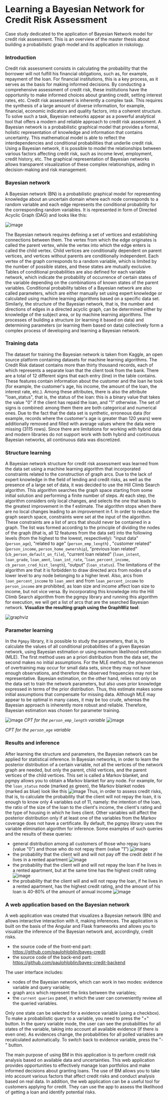 # Learning a Bayesian Network for Credit Risk Assessment
Case study dedicated to the application of Bayesian Network model for credit risk assessment.
This is an overview of the master thesis about building a probabilistic graph model and its application in riskology. 
### Introduction
Credit risk assessment consists in calculating the probability that the borrower will not fulfill his financial obligations, such as, for example, repayment of the loan. For financial institutions, this is a key process, as it serves as the basis for making informed decisions. By conducting a comprehensive assessment of credit risk, these institutions have the opportunity to make informed choices about granting credit, setting interest rates, etc.
Credit risk assessment is inherently a complex task. This requires the synthesis of a large amount of diverse information, for example, financial, economic indicators and quality factors, into a coherent structure. To solve such a task, Bayesian networks appear as a powerful analytical tool that offers a modern and reliable approach to credit risk assessment. A Bayesian network is a probabilistic graphical model that provides a formal, holistic representation of knowledge and information that contains uncertainty. This mathematical model is able to reflect the interdependencies and conditional probabilities that underlie credit risk. Using a Bayesian network, it is possible to model the relationships between various factors affecting credit risk, such as income level, employment, credit history, etc. The graphical representation of Bayesian networks allows transparent visualization of these complex relationships, aiding in decision-making and risk management.
### Bayesian network
A Bayesian network (BN) is a probabilistic graphical model for representing knowledge about an uncertain domain where each node corresponds to a random variable and each edge represents the conditional probability for the corresponding random variables. It is represented in form of Directed Acyclic Graph (DAG) and looks like this:

![image](https://github.com/paulohloblin/bayesian-net-credit-risk/assets/54881219/05f08fdb-1b61-42cb-afc3-f9aab6d781fe)

The Bayesian network requires defining a set of vertices and establishing connections between them. The vertex from which the edge originates is called the parent vertex, while the vertex into which the edge enters is called the child vertex. Child vertices are conditionally dependent on parent vertices, and vertices without parents are conditionally independent. Each vertex of the graph corresponds to a random variable, which is limited by the number of possible states, and these states are mutually exclusive. Tables of conditional probabilities are also defined for each variable network, which indicate the probability of occurrence of certain states of the variable depending on the combinations of known states of the parent variables. Conditional probability tables of a Bayesian network are also called parameters, which are either manually set using expert knowledge or calculated using machine learning algorithms based on a specific data set. Similarly, the structure of the Bayesian network, that is, the number and directions of edges in a directed acyclic graph, can be determined either by knowledge of the subject area, or by machine learning algorithms. The processes of building a structure (or learning it based on data) and determining parameters (or learning them based on data) collectively form a complex process of developing and learning a Bayesian network.
### Training data
The dataset for training the Bayesian network is taken from Kaggle, an open source platform containing datasets for machine learning algorithms. The Credit Risk dataset contains more than thirty thousand records, each of which represents a separate loan that the client took from the bank. There are a total of 12 different signs that each entry (line) in the table contains. These features contain information about the customer and the loan he took (for example, the customer's age, his income, the amount of the loan, the interest rate, etc.). Among these attributes, there is also the attribute "loan_status", that is, the status of the loan: this is a binary value that takes the value "0" if the client has repaid the loan, and "1" otherwise. The set of signs is combined: among them there are both categorical and numerical ones.
Due to the fact that the data set is synthetic, erroneous data (for example, records where the customer's age is greater than 120 years) were additionally removed and filled with average values where the data were missing (3115 rows). 
Since there are limitations for working with hybrid data and modern libraries do not support work with both hybrid and continuous Bayesian networks, all continuous data was discretized.
### Structure learning
A Bayesian network structure for credit risk assessment was learned from the data set using a machine learning algorithm that incorporated constraints related to the construction of graph arcs. Due to the lack of expert knowledge in the field of lending and credit risks, as well as the presence of a large set of data, it was decided to use the Hill Climb Search algorithm.
This algorithm searches the graph space starting from some initial solution and performing a finite number of steps. At each step, the algorithm considers only local changes, and selects the one that leads to the greatest improvement in the f estimate. The algorithm stops when there are no local changes leading to an improvement in f.
In order to reduce the graph search space, constraints were set at the input of the algorithm. These constraints are a list of arcs that should never be contained in a graph. The list was formed according to the principle of dividing the nodes of the graph (that is, all 12 features from the data set) into the following levels (from the highest to the lowest, respectively): "input data" (`person_age`), "related to age" (`person_emp_length`) , "customer related" (`person_income`, `person_home_ownership`), "previous loan related" (`cb_person_default_on_file`), "current loan related" (`loan_intent`, `loan_grade`, `loan_amnt`, `loan_int_rate`, '`loan_percent_income`, `cb_person_cred_hist_length`), "output" (`loan_status`). The limitations of the algorithm are that it is forbidden to draw directed arcs from nodes of a lower level to any node belonging to a higher level. Also, arcs from `loan_percent_income` to `loan_amnt` and from `loan_percent_income` to `person_income` are prohibited, as loan size and income affect loan size to income, but not vice versa. By incorporating this knowledge into the Hill Climb Search algorithm from the pgmpy library and running this algorithm for execution, we will get a list of arcs that are the searched Bayesian network. 
**Visualize the resulting graph using the GraphWiz tool**:

![graphviz](https://github.com/paulohloblin/bayesian-net-credit-risk/assets/54881219/9899ed48-2005-4d62-9d81-5a2b33cbff15)

### Parameter learning
In the `Pgmpy` library, it is possible to study the parameters, that is, to calculate the values of all conditional probabilities of a given Bayesian network, using Bayesian estimation or using maximum likelihood estimation (MLE). The first method uses an a priori distribution from the data set, the second makes no initial assumptions.
For the MLE method, the phenomenon of overtraining may occur for small data sets, since they may not have enough observations, and therefore the observed frequencies may not be representative. Bayesian estimation, on the other hand, relies not only on the data set to train the network parameters, but also uses prior knowledge expressed in terms of the prior distribution. Thus, this estimate makes some initial assumptions that compensate for missing data.
Although MLE may appear to be optimal in many cases, it may be too crude, whereas the Bayesian approach is inherently more robust and reliable. Therefore, Bayesian estimation was chosen for parameter training.

![image](https://github.com/paulohloblin/bayesian-net-credit-risk/assets/54881219/0cd08169-c7ad-4812-9631-c8c94454bc99)
_CPT for the `person_emp_length` variable_
![image](https://github.com/paulohloblin/bayesian-net-credit-risk/assets/54881219/622fb327-066d-4377-9e76-e11513f32aed)

_CPT for the `person_age` variable_
### Results and inference
After learning the structure and parameters, the Bayesian network can be applied for statistical inference. In Bayesian networks, in order to learn the posterior distribution of a certain variable, not all the vertices of the network graph are needed, but only the parent, child vertices, and the parent vertices of the child vertices. This set is called a Markov blanket, and pgmpy allows you to obtain a Markov blanket for any node. For example, for the `loan_status` node (marked as green), the Markov blanket nodes (marked as blue) look like this
![image](https://github.com/paulohloblin/bayesian-net-credit-risk/assets/54881219/5420a903-e2c7-4b38-ba96-6b4b2aa8efb3)
Thus, in order to assess credit risks, that is, to calculate the probability that the client will not repay the loan, it is enough to know only 4 variables out of 11, namely: the intention of the loan, the ratio of the size of the loan to the client's income, the client's rating and the type of housing in which he lives client. Other variables will affect the posterior distribution only if at least one of the variables from the Markov coverage does not have a certificate.
By default, the pgmpy library uses the variable elimination algorithm for inference.
Some examples of such queries and the results of these queries:
- general distribution among all customers of those who repay loans (value "0") and those who do not repay them (value "1") ![image](https://github.com/paulohloblin/bayesian-net-credit-risk/assets/54881219/4db45e71-51a1-4747-9f23-5a13428c0d0b)
- the probability that the client will and will not pay off the credit debt if he lives in a rented apartment ![image](https://github.com/paulohloblin/bayesian-net-credit-risk/assets/54881219/647348b2-a975-402d-b4ad-46c64da76860)
- the probability that the client will and will not repay the loan if he lives in a rented apartment, but at the same time has the highest credit rating ![image](https://github.com/paulohloblin/bayesian-net-credit-risk/assets/54881219/27fa5944-de0a-4c2f-ac47-14101386b0b5)
- the probability that the client will and will not repay the loan, if he lives in a rented apartment, has the highest credit rating, and the amount of his loan is 40-80% of the amount of annual income
![image](https://github.com/paulohloblin/bayesian-net-credit-risk/assets/54881219/fdee9cb8-7725-47e6-91da-89b44fcbe7bb)

### A web application based on the Bayesian network
A web application was created that visualizes a Bayesian network (BN) and allows interactive interaction with it, making inferences. The application is built on the basis of the Angular and Flask frameworks and allows you to visualize the inference of the Bayesian network and, accordingly, credit risks.
- the source code of the front-end part: https://github.com/paulohloblin/bayes-credit
- the source code of the back-end part: https://github.com/paulohloblin/bayes-credit-backend

The user interface includes:
- nodes of the Bayesian network, which can work in two modes: evidence variable and query variable;
- graph arcs which represent the links between the variables;
- the `current queries` panel, in which the user can conveniently review all the queried variables.

Only one state can be selected for a evidence variable (using a checkbox). To make a probabilistic query to a variable, you need to press the "+" button. In the query variable mode, the user can see the probabilities for all states of the variable, taking into account all available evidence (if there is even one). As evidences change, the probabilities for all polled variables are recalculated automatically. To switch back to evidence variable, press the "-" button.

The main purpose of using BM in this application is to perform credit risk analysis based on available data and uncertainties. This web application provides opportunities to effectively manage loan portfolios and make informed decisions about granting loans. The use of BM allows you to take into account various factors that affect credit risks and conduct analysis based on real data. In addition, the web application can be a useful tool for customers applying for credit. They can use the app to assess the likelihood of getting a loan and identify potential risks.
